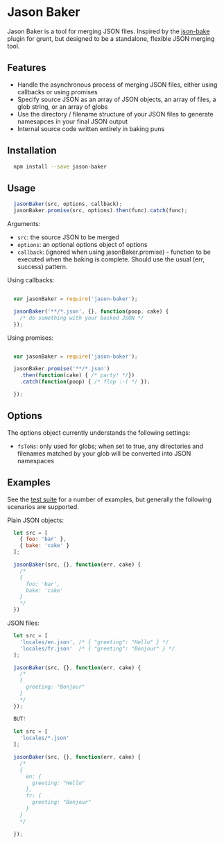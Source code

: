 # Jason Baker

Jason Baker is a tool for merging JSON files. Inspired by the [json-bake](https://github.com/MathiasPaumgarten/grunt-json-bake) plugin for grunt, but designed to be a standalone, flexible JSON merging tool.

## Features

- Handle the asynchronous process of merging JSON files, either using callbacks or using promises  
- Specify source JSON as an array of JSON objects, an array of files, a glob string, or an array of globs  
- Use the directory / filename structure of your JSON files to generate namesapces in your final JSON output
- Internal source code written entirely in baking puns

## Installation

```bash
  npm install --save jason-baker
```

## Usage

```javascript
  jasonBaker(src, options, callback);
  jasonBaker.promise(src, options).then(func).catch(func);

```

Arguments:

- ```src```: the source JSON to be merged
- ```options```: an optional options object of options
- ```callback```: (ignored when using jasonBaker.promise) - function to be executed when the baking is complete. Should use the usual (err, success) pattern.

Using callbacks:

```javascript

  var jasonBaker = require('jason-baker');

  jasonBaker('**/*.json', {}, function(poop, cake) {
    /* do something with your basked JSON */
  });
```

Using promises:

```javascript

  var jasonBaker = require('jason-baker');

  jasonBaker.promise('**/*.json')
    .then(function(cake) { /* party! */})
    .catch(function(poop) { /* flop :-( */ });

  });
```

## Options

The options object currently understands the following settings:

- ``fsToNs``: only used for globs; when set to true, any directories and filenames matched by your glob will be converted into JSON namespaces

## Examples

See the [test suite](./blob/master/test/spec.js) for a number of examples, but generally the following scenarios are supported.

Plain JSON objects:

```javascript
  let src = [
    { foo: 'bar' },
    { bake: 'cake' }
  ];

  jasonBaker(src, {}, function(err, cake) {
    /*
    {
      foo: 'bar',
      bake: 'cake'
    }
    */  
  })

```

JSON files:

```javascript
  let src = [
    'locales/en.json', /* { "greeting": "Hello" } */
    'locales/fr.json'  /* { "greeting": "Bonjour" } */
  ];

  jasonBaker(src, {}, function(err, cake) {
    /*
    {
      greeting: "Bonjour"
    }
    */
  });

  BUT!
  
  let src = [
    'locales/*.json'
  ];

  jasonBaker(src, {}, function(err, cake) {
    /*
    {
      en: {
        greeting: "Hello"
      },
      fr: {
        greeting: "Bonjour"
      }
    }
    */

  });

```

